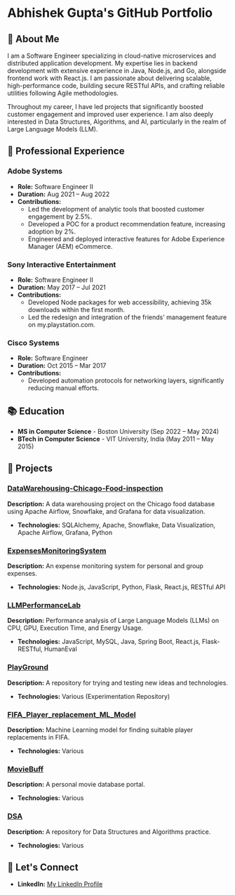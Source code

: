 # Abhishek Gupta's GitHub Portfolio

## 👋 About Me

I am a Software Engineer specializing in cloud-native microservices and distributed application development. My expertise lies in backend development with extensive experience in Java, Node.js, and Go, alongside frontend work with React.js. I am passionate about delivering scalable, high-performance code, building secure RESTful APIs, and crafting reliable utilities following Agile methodologies.

Throughout my career, I have led projects that significantly boosted customer engagement and improved user experience. I am also deeply interested in Data Structures, Algorithms, and AI, particularly in the realm of Large Language Models (LLM).

## 💼 Professional Experience

### Adobe Systems

- **Role:** Software Engineer II
- **Duration:** Aug 2021 – Aug 2022
- **Contributions:**
  - Led the development of analytic tools that boosted customer engagement by 2.5%.
  - Developed a POC for a product recommendation feature, increasing adoption by 2%.
  - Engineered and deployed interactive features for Adobe Experience Manager (AEM) eCommerce.

### Sony Interactive Entertainment

- **Role:** Software Engineer II
- **Duration:** May 2017 – Jul 2021
- **Contributions:**
  - Developed Node packages for web accessibility, achieving 35k downloads within the first month.
  - Led the redesign and integration of the friends' management feature on my.playstation.com.

### Cisco Systems

- **Role:** Software Engineer
- **Duration:** Oct 2015 – Mar 2017
- **Contributions:**
  - Developed automation protocols for networking layers, significantly reducing manual efforts.

## 📚 Education

- **MS in Computer Science** - Boston University (Sep 2022 – May 2024)
- **BTech in Computer Science** - VIT University, India (May 2011 – May 2015)

## 🔧 Projects

### [DataWarehousing-Chicago-Food-inspection](https://github.com/abhigupta2909/DataWarehousing-Chicago-Food-inspection)

**Description:** A data warehousing project on the Chicago food database using Apache Airflow, Snowflake, and Grafana for data visualization.

- **Technologies:** SQLAlchemy, Apache, Snowflake, Data Visualization, Apache Airflow, Grafana, Python

### [ExpensesMonitoringSystem](https://github.com/abhigupta2909/ExpensesMonitoringSystem)

**Description:** An expense monitoring system for personal and group expenses.

- **Technologies:** Node.js, JavaScript, Python, Flask, React.js, RESTful API

### [LLMPerformanceLab](https://github.com/abhigupta2909/LLMPerformanceLab)

**Description:** Performance analysis of Large Language Models (LLMs) on CPU, GPU, Execution Time, and Energy Usage.

- **Technologies:** JavaScript, MySQL, Java, Spring Boot, React.js, Flask-RESTful, HumanEval

### [PlayGround](https://github.com/abhigupta2909/PlayGround)

**Description:** A repository for trying and testing new ideas and technologies.

- **Technologies:** Various (Experimentation Repository)

### [FIFA_Player_replacement_ML_Model](https://github.com/abhigupta2909/FIFA_Player_replacement_ML_Model)

**Description:** Machine Learning model for finding suitable player replacements in FIFA.

- **Technologies:** Various

### [MovieBuff](https://github.com/abhigupta2909/MovieBuff)

**Description:** A personal movie database portal.

- **Technologies:** Various

### [DSA](https://github.com/abhigupta2909/DSA)

**Description:** A repository for Data Structures and Algorithms practice.

- **Technologies:** Various

## 💬 Let's Connect

- **LinkedIn:** [My LinkedIn Profile](https://www.linkedin.com/in/abhishek-gupta-255905b5/)
